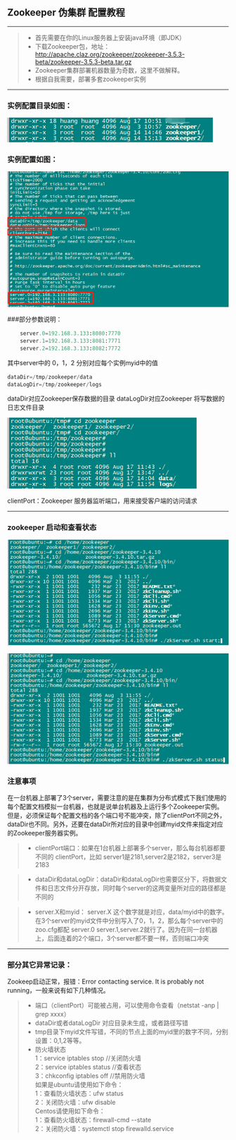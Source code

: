 ## Zookeeper 伪集群 配置教程
------
> * 首先需要在你的Linux服务器上安装java环境（即JDK）
> * 下载Zookeeper包，地址：http://apache.claz.org/zookeeper/zookeeper-3.5.3-beta/zookeeper-3.5.3-beta.tar.gz
> * Zookeeper集群部署机器数量为奇数，这里不做解释。
> * 根据自我需要，部署多套zookeeper实例

------
### 实例配置目录如图：
![](https://github.com/huangdgithub/note/blob/master/img/1.png)

### 实例配置如图：
![](https://github.com/huangdgithub/note/blob/master/img/2.png)

###部分参数说明：
```python
    server.0=192.168.3.133:8080:7770
    server.1=192.168.3.133:8081:7771
    server.2=192.168.3.133:8082:7772
```
其中server中的 0，1，2 分别对应每个实例myid中的值

```python
dataDir=/tmp/zookeeper/data
dataLogDir=/tmp/zookeeper/logs
```
dataDir对应Zookeeper保存数据的目录
dataLogDir对应Zookeeper 将写数据的日志文件目录

![](https://github.com/huangdgithub/note/blob/master/img/3.png)

clientPort：Zookeeper 服务器监听端口，用来接受客户端的访问请求

------

### zookeeper 启动和查看状态

![](https://github.com/huangdgithub/note/blob/master/img/4.png)

![](https://github.com/huangdgithub/note/blob/master/img/5.png)


### 注意事项

在一台机器上部署了3个server，需要注意的是在集群为分布式模式下我们使用的每个配置文档模拟一台机器，也就是说单台机器及上运行多个Zookeeper实例。但是，必须保证每个配置文档的各个端口号不能冲突，除了clientPort不同之外，dataDir也不同。另外，还要在dataDir所对应的目录中创建myid文件来指定对应的Zookeeper服务器实例。

> * clientPort端口：如果在1台机器上部署多个server，那么每台机器都要不同的 clientPort，比如 server1是2181,server2是2182，server3是2183

> * dataDir和dataLogDir：dataDir和dataLogDir也需要区分下，将数据文件和日志文件分开存放，同时每个server的这两变量所对应的路径都是不同的

> * server.X和myid： server.X 这个数字就是对应，data/myid中的数字。在3个server的myid文件中分别写入了0，1，2，那么每个server中的zoo.cfg都配 server.0 server.1,server.2就行了。因为在同一台机器上，后面连着的2个端口，3个server都不要一样，否则端口冲突

------

### 部分其它异常记录：

Zookeep启动正常，报错：Error contacting service. It is probably not running，一般来说有如下几种情况。

> * 端口（clientPort）可能被占用，可以使用命令查看（netstat -anp | grep xxxx）
> * dataDir或者dataLogDir 对应目录未生成，或者路径写错
> * tmp目录下myid文件写错，不同的节点上面的myid里的数字不同，分别设置：0,1,2等等。
> * 防火墙状态  
        1：service iptables stop //关闭防火墙    
        2：service iptables status //查看状态  
        3：chkconfig iptables off //禁用防火墙  
    如果是ubuntu请使用如下命令：  
        1：查看防火墙状态：ufw status   
        2：关闭防火墙：ufw disable   
    Centos请使用如下命令：   
        1：查看防火墙状态：firewall-cmd --state   
        2：关闭防火墙：systemctl stop firewalld.service   





